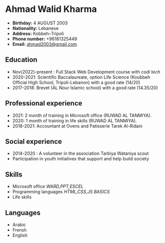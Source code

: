 # Ahmad Walid Kharma 

- **Birthday:** 4 AUGUST 2003
- **Nationality:** Lebanese
- **Address:** Kobbeh–Tripoli
- **Phone number:** +96181325449
- **Email:** ahmad2003@gmail.com

 ## Education 
- Nov(2022)-present : Full Stack Web Development course with _codi tech_   
- 2020-2021: Scientific Baccalaureate, option Life Science (Koubbeh Official High School,
 Tripoli-Lebanon)  with a good rate (14/20)
- 2017-2018: Brevet (AL Nour Islamic school) with a good rate (14.35/20)

## Professional experience 
- 2021: 2 month of training in Microsoft office (RUWAD AL TANMIYA).
- 2020: 1 month of training in life skills (RUWAD AL TANMIYA).
- 2018-2021: Accountant at Ovens and Patisserie Tarek Al-Ridani
 
## Social experience
- 2014-2020 : A volunteer in the association Tarbiya Wataniya scout
- Participation in youth initiatives that support and help build society

## Skills 
- Microsoft office _WARD,PPT,ESCEL_
- Programming languages _HTML,CSS,JS BASICS_
- Life skills 

## Languages 
- Arabic 
- Frensh
- English 




